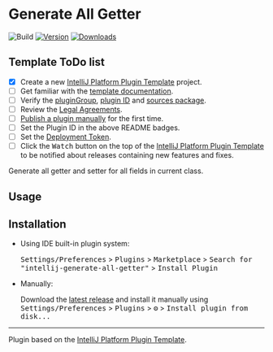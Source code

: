 # Generate All Getter

![Build](https://github.com/LiLittleCat/intellij-generate-all-getter/workflows/Build/badge.svg)
[![Version](https://img.shields.io/jetbrains/plugin/v/PLUGIN_ID.svg)](https://plugins.jetbrains.com/plugin/PLUGIN_ID)
[![Downloads](https://img.shields.io/jetbrains/plugin/d/PLUGIN_ID.svg)](https://plugins.jetbrains.com/plugin/PLUGIN_ID)

## Template ToDo list
- [x] Create a new [IntelliJ Platform Plugin Template][template] project.
- [ ] Get familiar with the [template documentation][template].
- [ ] Verify the [pluginGroup](/gradle.properties), [plugin ID](/src/main/resources/META-INF/plugin.xml) and [sources package](/src/main/kotlin).
- [ ] Review the [Legal Agreements](https://plugins.jetbrains.com/docs/marketplace/legal-agreements.html).
- [ ] [Publish a plugin manually](https://plugins.jetbrains.com/docs/intellij/publishing-plugin.html?from=IJPluginTemplate) for the first time.
- [ ] Set the Plugin ID in the above README badges.
- [ ] Set the [Deployment Token](https://plugins.jetbrains.com/docs/marketplace/plugin-upload.html).
- [ ] Click the <kbd>Watch</kbd> button on the top of the [IntelliJ Platform Plugin Template][template] to be notified about releases containing new features and fixes.

<!-- Plugin description -->

[comment]: <> (This Fancy IntelliJ Platform Plugin is going to be your implementation of the brilliant ideas that you have.)

[comment]: <> (This specific section is a source for the [plugin.xml]&#40;/src/main/resources/META-INF/plugin.xml&#41; file which will be extracted by the [Gradle]&#40;/build.gradle.kts&#41; during the build process.)

[comment]: <> (To keep everything working, do not remove `<!-- ... -->` sections. )

Generate all getter and setter for all fields in current class.
<!-- Plugin description end -->

## Usage

## Installation

- Using IDE built-in plugin system:
  
  <kbd>Settings/Preferences</kbd> > <kbd>Plugins</kbd> > <kbd>Marketplace</kbd> > <kbd>Search for "intellij-generate-all-getter"</kbd> >
  <kbd>Install Plugin</kbd>
  
- Manually:

  Download the [latest release](https://github.com/LiLittleCat/intellij-generate-all-getter/releases/latest) and install it manually using
  <kbd>Settings/Preferences</kbd> > <kbd>Plugins</kbd> > <kbd>⚙️</kbd> > <kbd>Install plugin from disk...</kbd>


---
Plugin based on the [IntelliJ Platform Plugin Template][template].

[template]: https://github.com/JetBrains/intellij-platform-plugin-template
